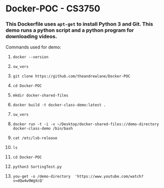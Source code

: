 # Docker-POC - CS3750

### This Dockerfile uses ```apt-get``` to install Python 3 and Git. This demo runs a python script and a python program for downloading videos. 

Commands used for demo:

1. ```docker --version```
  
2. ```sw_vers```

3. ```git clone https://github.com/theandrewlane/Docker-POC```

4. ```cd Docker-POC```

4. ```mkdir docker-shared-files```

5. ```docker build -t docker-class-demo:latest .```

6. ```sw_vers``` 

7. ```docker run -t -i -v ~/Desktop/docker-shared-files://demo-directory docker-class-demo /bin/bash```

8. ```cat /etc/lsb-release```

9. ```ls```

10. ```cd Docker-POC```

11. ```python3 SortingTest.py```

12. ```you-get -o /demo-directory  'https://www.youtube.com/watch?v=dQw4w9WgXcQ'```
